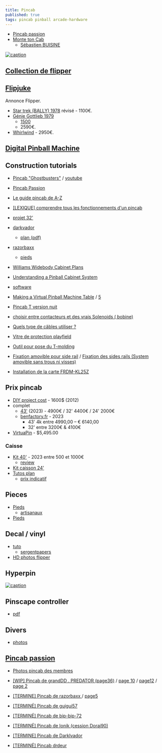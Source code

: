 ```yaml
---
title: Pincab
published: true
tags: pincab pinball arcade-hardware
---
```

- [Pincab passion](http://www.pincabpassion.net/)
- [Monte ton Cab](https://www.facebook.com/groups/MonteTonCab/discussion/preview)
	- [Sébastien BUISINE](https://www.youtube.com/watch?v=iFDo9awYwSY)

[![caption](https://img.youtube.com/vi/_XDuWe63FuA/0.jpg)](https://www.youtube.com/watch?v=_XDuWe63FuA)

## [Collection de flipper](http://www.collectionneursdeflippers.com/flippers-a-vendre)
## [Flipjuke](https://www.flipjuke.fr/viewforum.php?f=5&vtp=1&vta=0&start=110)
Annonce Flipper.
- [Star trek (BALLY) 1978](https://www.youtube.com/watch?v=KkNvl7lfLCY) révisé - 1100€.
- [Génie Gottlieb 1979](https://www.youtube.com/watch?v=BzRso1D0DZ8) 
	- [1500](https://www.site-annonce.fr/r/Details/flipper-gottlieb-genie/flipper%20gottlieb%20genie_leboncoin_1631897116) 
    - 2590€.
- [Whirlwind](https://www.youtube.com/watch?v=sVwybTYZ3D0)  - 2950€.

## [Digital Pinball Machine](https://blog.codinghorror.com/your-digital-pinball-machine/)

## Construction tutorials
- [Pincab "Ghostbusters"](https://www.pincabpassion.net/t8559-wip-mon-premier-pincab-ghostbusters) / [youtube](https://www.youtube.com/watch?v=n4zsOcraA3w)
- [Pincab Passion](http://www.pincabpassion.net/t9723-tuto-comment-fabriquer-son-pincab)
- [Le guide pincab de A-Z](https://www.ladomotiquepourtous.fr/wp-content/uploads/2018/12/01-Guide-pincab-de-A-a-Z-version-2.pdf)
- [[LEXIQUE] comprendre tous les fonctionnements d'un pincab](https://www.pincabpassion.net/t2530-lexique-comprendre-tous-les-fonctionnements-d-un-pincab)

- [projet 32'](https://avlab-manager.com/#!/projects/flipper-virtuel)
- [darkvador](http://www.pincabpassion.net/t3504-termine-pincab-de-darklvador-theme-american-dad-simpson-futurama)
    - [plan (pdf)](https://www.dropbox.com/s/dukg3bwnjfziilm/plan%20pincab%20pdf.pdf?dl=0)
- [razorbaxx](http://www.pincabpassion.net/t2506-termine-pincab-de-razorbaxx-tarantino-xx-pinball)
    - [pieds](http://www.pincabpassion.net/t4433-vends14-pieds-de-flipper-artisanaux)

- [Williams Widebody Cabinet Plans](http://vpuniverse.com/forums/topic/171-plans-williams-widebody-cabinet-plans/)
- [Understanding a Pinball Cabinet System](https://dsync.blogspot.com/2015/08/understanding-pinball-cabinet-system.html)
- [software](http://davesclassicarcade.com/vpinball/vpinball5.html)

- [Making a Virtual Pinball Machine Table](https://www.youtube.com/watch?v=HpAYBDp-TJ4) / [5](https://www.youtube.com/watch?v=es7IJE8mLKE)
- [Pincab T version nuit](https://www.youtube.com/watch?v=onTH14Cm98s)

- [choisir entre contacteurs et des vrais Solenoids ( bobine)](https://www.pincabpassion.net/t2087-resolu-choisir-entre-contacteurs-et-des-vrais-solenoids-bobine)
- [Quels type de câbles utiliser ?](https://www.pincabpassion.net/t4312-abandonne-quels-type-de-cables-utiliser)
- [Vitre de protection playfield ](https://www.pincabpassion.net/t3761-resolu-vitre-de-protection-playfield)
- [Outil pour pose du T-molding ](https://www.pincabpassion.net/t3972-astuces-outil-pour-pose-du-t-molding)
- [Fixation amovible pour side rail](https://www.pincabpassion.net/t3676-astuce-fixation-amovible-pour-side-rail) / [Fixation des sides rails (System amovible sans trous ni visses)  ](https://www.pincabpassion.net/t3930-astuce-fixation-des-sides-rails-system-amovible-sans-trous-ni-visses)
- [Installation de la carte FRDM-KL25Z ](https://www.pincabpassion.net/t1994-obsolete-installation-de-la-carte-frdm-kl25z)

## Prix pincab
- [DIY project cost](https://www.davesclassicarcade.com/vpin-build) - 1600$ (2012)
- complet 
	- [43'](https://www.artcab.fr/index.php?id_category=107&controller=category) (2023) - 4900€ / 32' 4400€  / 24' 2000€
	- [benfactory.fr](http://benfactory.fr/produit/pincab/) - 2023
		- 43' 4k entre 4990,00 – € 6140,00
		- 32' entre 3200€ & 4100€
- [VirtuaPin](https://virtuapin.net/index.php?main_page=product_info&cPath=1&products_id=2) - $5,495.00

### Caisse
- [Kit 40'](https://www.artcab.fr/90-kit-pincab-diy) - 2023 entre 500 et 1000€
    - [review](http://www.pincabpassion.net/t8945-wip-projet-pincab-finistere)
- [Kit caisson 24'](http://www.arcademy.fr/kit-flipper-virtuel.html)
- [Tutos plan](http://www.pincabpassion.net/t8286-tuto-creer-les-plans-de-son-pincab)
    - [prix indicatif](http://www.pincabpassion.net/t8922-resolu-avis-sur-kit-de-caisse)

## Pieces
- [Pieds](http://www.pinball.center/en/shop/pinball-parts/cabinet-parts/pinball-legs/3093/pinball-leg-black-wpc-28-1/2?c=2330)
    - [artisanaux](http://www.pincabpassion.net/d10000832-pieds-de-flipper-artisanaux)
- [Pieds](https://www.zpeakabonks-pinball-paradise.com/boutique/pieds-verins-vis/)

## Decal / vinyl
- [tuto](http://www.pincabpassion.net/t3956-tuto-preparation-dun-fichier-en-vue-dune-impression)
	- [sergentpapers](https://www.sergentpapers.com/signaletique/adhesifs_c.html)
- [HD photos flipper](http://christopherhutchins.com/gallery/albums.php)

## Hyperpin

[![caption](https://img.youtube.com/vi/a9RULBcZT_M/0.jpg)](https://www.youtube.com/watch?v=a9RULBcZT_M)

## Pinscape controller
- [pdf](https://os.mbed.com/media/uploads/mjr/the_pinscape_controller_20140826.pdf)

## Divers
- [photos](https://pinside.com/pinball/forum/topic/what-machine-did-you-bring-home-today-post-your-pictures?gallery&galleryp=2)

## [Pincab passion](http://www.pincabpassion.net/)

- [Photos pincab des membres](https://www.pincabpassion.net/t798-photos-pincab-des-membres)

- [[WIP] Pincab de grandDD . PREDATOR (page36)](https://www.pincabpassion.net/t1982p875-wip-pincab-de-granddd-predator) / [page 10](https://www.pincabpassion.net/t1982p225-wip-pincab-de-granddd-predator) / [page12](https://www.pincabpassion.net/t1982p275-wip-pincab-de-granddd-predator) / [page 2](https://www.pincabpassion.net/t1982p25-wip-pincab-de-granddd-predator)
- [ [TERMINE] Pincab de razorbaxx ](https://www.pincabpassion.net/t2506p75-termine-pincab-de-razorbaxx-tarantino-xx-pinball) / [page5](https://www.pincabpassion.net/t2506p100-termine-pincab-de-razorbaxx-tarantino-xx-pinball)
- [ [TERMINÉ] Pincab de guigui57](https://www.pincabpassion.net/t694-termine-pincab-de-guigui57)
- [ [TERMINÉ] Pincab de bip-bip-72  ](https://www.pincabpassion.net/t460-termine-pincab-de-bip-bip-72)
- [[TERMINÉ] Pincab de Ionik (cession Doraj90)](https://www.pincabpassion.net/t1537-termine-pincab-de-ionik-cession-doraj90)
- [ [TERMINE] Pincab de Darklvador](https://www.pincabpassion.net/t3504-termine-pincab-de-darklvador-theme-american-dad-simpson-futurama)
- [ [TERMINÉ] Pincab drdeur  ](https://www.pincabpassion.net/t1233-termine-pincab-drdeur)
